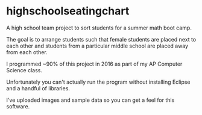 # highschoolseatingchart
A high school team project to sort students for a summer math boot camp.

The goal is to arrange students such that female students are placed next to each other and students from a particular middle school are placed away from each other.

I programmed ~90% of this project in 2016 as part of my AP Computer Science class.

Unfortunately you can't actually run the program without installing Eclipse and a handful of libraries.

I've uploaded images and sample data so you can get a feel for this software.